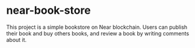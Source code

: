 # near-book-store

This project is a simple bookstore on Near blockchain. Users can publish their book and buy others books, and review a book by writing comments about it.
